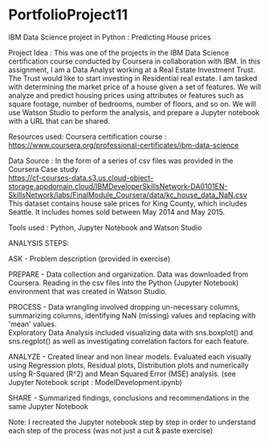 # PortfolioProject11
IBM Data Science project in Python : Predicting House prices

Project Idea : This was one of the projects in the IBM Data Science certification course conducted by Coursera in collaboration with IBM. 
In this assignment, I am a Data Analyst working at a Real Estate Investment Trust. The Trust would like to start investing in Residential real estate. I am  tasked with determining the market price of a house given a set of features. We will analyze and predict housing prices using attributes or features such as square footage, number of bedrooms, number of floors, and so on. 
We will use Watson Studio to perform the analysis, and prepare a Jupyter notebook with a URL that can be shared. 

Resources used: Coursera certification course : https://www.coursera.org/professional-certificates/ibm-data-science

Data Source : In the form of a series of csv files was provided in the Coursera Case study. <br>
https://cf-courses-data.s3.us.cloud-object-storage.appdomain.cloud/IBMDeveloperSkillsNetwork-DA0101EN-SkillsNetwork/labs/FinalModule_Coursera/data/kc_house_data_NaN.csv
<br>This dataset contains house sale prices for King County, which includes Seattle. It includes homes sold between May 2014 and May 2015.

Tools used : Python, Jupyter Notebook and Watson Studio

ANALYSIS STEPS:

ASK - Problem description (provided in exercise)

PREPARE - Data collection and organization. Data was downloaded from Coursera. Reading in the csv files into the Python (Jupyter Notebook) environment that was created in Watson Studio.

PROCESS - Data wrangling involved dropping un-necessary columns, summarizing columns, identifying NaN (missing) values and replacing with 'mean' values.<br>
Exploratory Data Analysis included visualizing data with sns.boxplot() and sns.regplot() as well as investigating correlation factors for each feature.

ANALYZE - Created linear and non linear models. Evaluated each visually using Regression plots, Residual plots, Distribution plots and numerically using R-Squared (R^2) and Mean Squared Error (MSE) analysis. (see Jupyter Notebook script : ModelDevelopment.ipynb)

SHARE - Summarized findings, conclusions and recommendations in the same Jupyter Notebook

Note: I recreated the Jupyter notebook step by step in order to understand each step of the process (was not just a cut & paste exercise)
